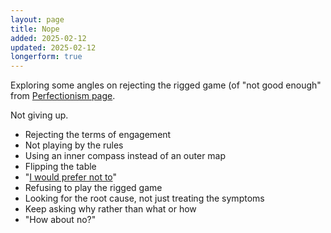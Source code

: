```yaml
---
layout: page
title: Nope
added: 2025-02-12
updated: 2025-02-12
longerform: true
---
```


Exploring some angles on rejecting the rigged game (of "not good enough" from [Perfectionism page](/thinking/perfectionism).

Not giving up.

- Rejecting the terms of engagement
- Not playing by the rules
- Using an inner compass instead of an outer map
- Flipping the table
- "[I would prefer not to](https://en.wikipedia.org/wiki/Bartleby,_the_Scrivener)"
- Refusing to play the rigged game
- Looking for the root cause, not just treating the symptoms
- Keep asking why rather than what or how
- "How about no?"